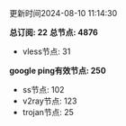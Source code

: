 更新时间2024-08-10 11:14:30

**总订阅: 22**
**总节点: 4876**
- vless节点: 31

**google ping有效节点: 250**
- ss节点: 102
- v2ray节点: 123
- trojan节点: 25
